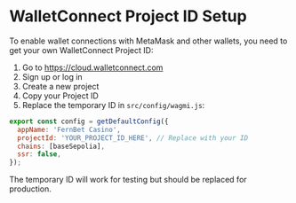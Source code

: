 # WalletConnect Project ID Setup

To enable wallet connections with MetaMask and other wallets, you need to get your own WalletConnect Project ID:

1. Go to https://cloud.walletconnect.com
2. Sign up or log in
3. Create a new project
4. Copy your Project ID
5. Replace the temporary ID in `src/config/wagmi.js`:

```javascript
export const config = getDefaultConfig({
  appName: 'FernBet Casino',
  projectId: 'YOUR_PROJECT_ID_HERE', // Replace with your ID
  chains: [baseSepolia],
  ssr: false,
});
```

The temporary ID will work for testing but should be replaced for production.